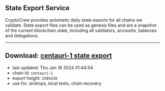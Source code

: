 ## State Export Service
CryptoCrew provides automatic daily state exports for all chains we validate. State export files can be used as genesis files and are a snapshot of the current blockchain state, including all validators, accounts, balances and delegations.

---
**Download: [centauri-1 state export](https://dl.ccvalidators.com/SERVICE/composable/centauri-1_export_3394238.json)**
---

- last updated: Thu Jan 18 2024 01:44:54
- chain id: `centauri-1`
- export height: `3394238`
- use for: airdrops, local tests, chain recovery
